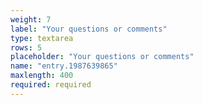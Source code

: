 ```yaml
---
weight: 7
label: "Your questions or comments"
type: textarea
rows: 5
placeholder: "Your questions or comments"
name: "entry.1987639865"
maxlength: 400
required: required
---
```

